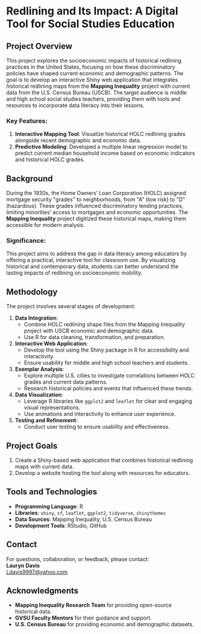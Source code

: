 # Redlining and Its Impact: A Digital Tool for Social Studies Education

## Project Overview
This project explores the socioeconomic impacts of historical redlining practices in the United States, focusing on how these discriminatory policies have shaped current economic and demographic patterns. The goal is to develop an interactive Shiny web application that integrates historical redlining maps from the **Mapping Inequality** project with current data from the U.S. Census Bureau (USCB). The target audience is middle and high school social studies teachers, providing them with tools and resources to incorporate data literacy into their lessons.

### Key Features:
1. **Interactive Mapping Tool**: Visualize historical HOLC redlining grades alongside recent demographic and economic data.
2. **Predictive Modeling**: Developed a multiple linear regression model to predict current median household income based on economic indicators and historical HOLC grades.

## Background
During the 1930s, the Home Owners’ Loan Corporation (HOLC) assigned mortgage security "grades" to neighborhoods, from "A" (low risk) to "D" (hazardous). These grades influenced discriminatory lending practices, limiting minorities’ access to mortgages and economic opportunities. The **Mapping Inequality** project digitized these historical maps, making them accessible for modern analysis.

### Significance:
This project aims to address the gap in data literacy among educators by offering a practical, interactive tool for classroom use. By visualizing historical and contemporary data, students can better understand the lasting impacts of redlining on socioeconomic mobility.

## Methodology
The project involves several stages of development:
1. **Data Integration**:  
   - Combine HOLC redlining shape files from the Mapping Inequality project with USCB economic and demographic data.  
   - Use R for data cleaning, transformation, and preparation.  
2. **Interactive Web Application**:  
   - Develop the tool using the Shiny package in R for accessibility and interactivity.  
   - Ensure usability for middle and high school teachers and students.  
3. **Exemplar Analysis**:  
   - Explore multiple U.S. cities to investigate correlations between HOLC grades and current data patterns.  
   - Research historical policies and events that influenced these trends.  
4. **Data Visualization**:  
   - Leverage R libraries like `ggplot2` and `leaflet` for clear and engaging visual representations.  
   - Use animations and interactivity to enhance user experience.  
5. **Testing and Refinement**:  
   - Conduct user testing to ensure usability and effectiveness.

## Project Goals
1. Create a Shiny-based web application that combines historical redlining maps with current data.
2. Develop a website hosting the tool along with resources for educators.

## Tools and Technologies
- **Programming Language**: R  
- **Libraries**: `shiny`, `sf`, `leaflet`, `ggplot2`, `tidyverse`, `shinythemes`  
- **Data Sources**: Mapping Inequality, U.S. Census Bureau  
- **Development Tools**: RStudio, GitHub

## Contact
For questions, collaboration, or feedback, please contact:  
**Lauryn Davis**  
Ldavis9997@yahoo.com

## Acknowledgments
- **Mapping Inequality Research Team** for providing open-source historical data.  
- **GVSU Faculty Mentors** for their guidance and support.  
- **U.S. Census Bureau** for providing economic and demographic datasets.
